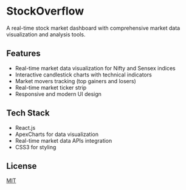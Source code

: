 # StockOverflow

A real-time stock market dashboard with comprehensive market data visualization and analysis tools.

## Features

- Real-time market data visualization for Nifty and Sensex indices
- Interactive candlestick charts with technical indicators
- Market movers tracking (top gainers and losers)
- Real-time market ticker strip
- Responsive and modern UI design

## Tech Stack

- React.js
- ApexCharts for data visualization
- Real-time market data APIs integration
- CSS3 for styling


## License

[MIT](https://choosealicense.com/licenses/mit/)
